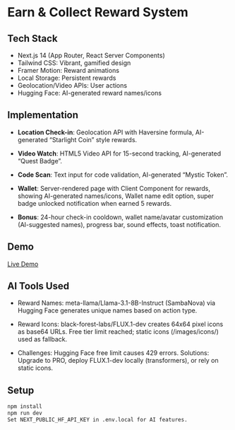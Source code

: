 
# Earn & Collect Reward System

## Tech Stack
- Next.js 14 (App Router, React Server Components)
- Tailwind CSS: Vibrant, gamified design
- Framer Motion: Reward animations
- Local Storage: Persistent rewards
- Geolocation/Video APIs: User actions
- Hugging Face: AI-generated reward names/icons

## Implementation
- **Location Check-in**: Geolocation API with Haversine formula, AI-generated “Starlight Coin” style rewards.
- **Video Watch**: HTML5 Video API for 15-second tracking, AI-generated “Quest Badge”.
- **Code Scan**: Text input for code validation, AI-generated “Mystic Token”.
- **Wallet**: Server-rendered page with Client Component for rewards, showing AI-generated names/icons, Wallet name edit option, super badge unlocked notification when earned 5 rewards.

- **Bonus**: 24-hour check-in cooldown, wallet name/avatar customization (AI-suggested names), progress bar, sound effects, toast notification.

## Demo
[Live Demo](https://reward-system-zeta.vercel.app/)

## AI Tools Used

- Reward Names: meta-llama/Llama-3.1-8B-Instruct (SambaNova) via Hugging Face generates unique names based on action type.

- Reward Icons: black-forest-labs/FLUX.1-dev creates 64x64 pixel icons as base64 URLs. Free tier limit reached; static icons (/images/icons/) used as fallback.

- Challenges: Hugging Face free limit causes 429 errors. Solutions: Upgrade to PRO, deploy FLUX.1-dev locally (transformers), or rely on static icons.


## Setup
```bash
npm install
npm run dev
Set NEXT_PUBLIC_HF_API_KEY in .env.local for AI features.
